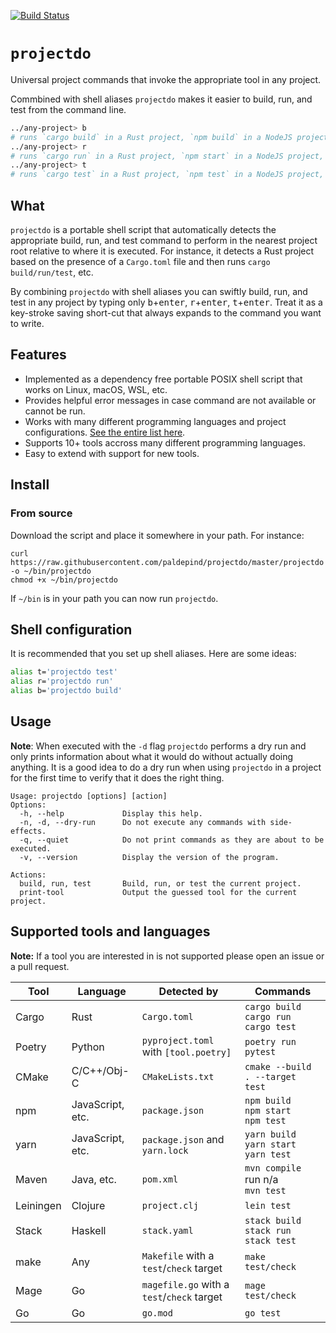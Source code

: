 [![Build Status](https://travis-ci.com/paldepind/tst.svg?branch=master)](https://travis-ci.com/paldepind/tst)

# `projectdo`

Universal project commands that invoke the appropriate tool in any project.

Commbined with shell aliases `projectdo` makes it easier to build, run, and
test from the command line.

```sh
../any-project> b
# runs `cargo build` in a Rust project, `npm build` in a NodeJS project, etc.
../any-project> r
# runs `cargo run` in a Rust project, `npm start` in a NodeJS project, etc.
../any-project> t
# runs `cargo test` in a Rust project, `npm test` in a NodeJS project, etc.
```

## What

`projectdo` is a portable shell script that automatically detects the
appropriate build, run, and test command to perform in the nearest project root
relative to where it is executed. For instance, it detects a Rust project based
on the presence of a `Cargo.toml` file and then runs `cargo build/run/test`,
etc.

By combining `projectdo` with shell aliases you can swiftly build, run, and
test in any project by typing only <kbd>b</kbd>+<kbd>enter</kbd>,
<kbd>r</kbd>+<kbd>enter</kbd>, <kbd>t</kbd>+<kbd>enter</kbd>. Treat it as a
key-stroke saving short-cut that always expands to the command you want to
write.

## Features

* Implemented as a dependency free portable POSIX shell script that works on
  Linux, macOS, WSL, etc.
* Provides helpful error messages in case command are not available or cannot
  be run.
* Works with many different programming languages and project configurations.
  [See the entire list here](#supported-tools-and-languages).
* Supports 10+ tools accross many different programming languages.
* Easy to extend with support for new tools.

## Install

### From source

Download the script and place it somewhere in your path. For instance:

```
curl https://raw.githubusercontent.com/paldepind/projectdo/master/projectdo -o ~/bin/projectdo
chmod +x ~/bin/projectdo
```

If `~/bin` is in your path you can now run `projectdo`.

<!-- ### npm -->

<!-- T For Test can be installed from npm (easy if you're already using npm). -->

<!-- ``` -->
<!-- npm i --global @paldepind/tst -->
<!-- ``` -->

<!-- This automatically adds `t` to your path. -->

## Shell configuration

It is recommended that you set up shell aliases. Here are some ideas:

```sh
alias t='projectdo test'
alias r='projectdo run'
alias b='projectdo build'
```

## Usage

**Note**: When executed with the `-d` flag `projectdo` performs a dry run and
only prints information about what it would do without actually doing anything.
It is a good idea to do a dry run when using `projectdo` in a project for the
first time to verify that it does the right thing.

```
Usage: projectdo [options] [action]
Options:
  -h, --help             Display this help.
  -n, -d, --dry-run      Do not execute any commands with side-effects.
  -q, --quiet            Do not print commands as they are about to be executed.
  -v, --version          Display the version of the program.

Actions:
  build, run, test       Build, run, or test the current project.
  print-tool             Output the guessed tool for the current project.
```

## Supported tools and languages

**Note:** If a tool you are interested in is not supported please open an issue or a pull
request.

| Tool      | Language         | Detected by                                | Commands                                           |
|-----------|------------------|--------------------------------------------|----------------------------------------------------|
| Cargo     | Rust             | `Cargo.toml`                               | `cargo build` <br/> `cargo run` <br/> `cargo test` |
| Poetry    | Python           | `pyproject.toml` with `[tool.poetry]`      | `poetry run pytest`                                |
| CMake     | C/C++/Obj-C      | `CMakeLists.txt`                           | `cmake --build . --target test`                    |
| npm       | JavaScript, etc. | `package.json`                             | `npm build` <br/> `npm start` <br/> `npm test`     |
| yarn      | JavaScript, etc. | `package.json` and `yarn.lock`             | `yarn build` <br/> `yarn start` <br/> `yarn test`  |
| Maven     | Java, etc.       | `pom.xml`                                  | `mvn compile` <br/> run n/a <br/> `mvn test`       |
| Leiningen | Clojure          | `project.clj`                              | `lein test`                                        |
| Stack     | Haskell          | `stack.yaml`                               | `stack build` <br/> `stack run` <br/> `stack test` |
| make      | Any              | `Makefile` with a `test`/`check` target    | `make test/check`                                  |
| Mage      | Go               | `magefile.go` with a `test`/`check` target | `mage test/check`                                  |
| Go        | Go               | `go.mod`                                   | `go test`                                          |

